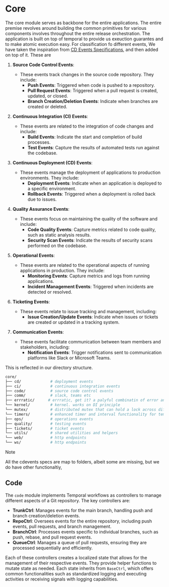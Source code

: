 # Core

The core module serves as backbone for the entire applications. The entire premise revolves around building the common primitives for various components involves throughout the entire release orchestration. The application is built on top of temporal to provide us exeuction guarantes and to make atomic execution easy.
For classification fo different events, We have taken the inspiration from [CD Events Specifications](https://cdevents.dev/docs), and then added on top of it. These are

1. **Source Code Control Events**:

   - These events track changes in the source code repository. They include:
     - **Push Events**: Triggered when code is pushed to a repository.
     - **Pull Request Events**: Triggered when a pull request is created, updated, or closed.
     - **Branch Creation/Deletion Events**: Indicate when branches are created or deleted.

2. **Continuous Integration (CI) Events**:

   - These events are related to the integration of code changes and include:
     - **Build Events**: Indicate the start and completion of build processes.
     - **Test Events**: Capture the results of automated tests run against the codebase.

3. **Continuous Deployment (CD) Events**:

   - These events manage the deployment of applications to production environments. They include:
     - **Deployment Events**: Indicate when an application is deployed to a specific environment.
     - **Rollback Events**: Triggered when a deployment is rolled back due to issues.

4. **Quality Assurance Events**:

   - These events focus on maintaining the quality of the software and include:
     - **Code Quality Events**: Capture metrics related to code quality, such as static analysis results.
     - **Security Scan Events**: Indicate the results of security scans performed on the codebase.

5. **Operational Events**:

   - These events are related to the operational aspects of running applications in production. They include:
     - **Monitoring Events**: Capture metrics and logs from running applications.
     - **Incident Management Events**: Triggered when incidents are detected or resolved.

6. **Ticketing Events**:

   - These events relate to issue tracking and management, including:
     - **Issue Creation/Update Events**: Indicate when issues or tickets are created or updated in a tracking system.

7. **Communication Events**:
   - These events facilitate communication between team members and stakeholders, including:
     - **Notification Events**: Trigger notifications sent to communication platforms like Slack or Microsoft Teams.

This is reflected in our directory structure.

```bash
core/
├── cd/             # deployment events
├── ci/             # continuous integration events
├── code/           # source code control events
├── comm/           # slack, teams etc
├── errratic/      # errratic, get it? a palyful combinatin of error and erratic. standardizes errors and error handling.
└── kernel/         # kernel. works on DI principle
└── mutex/          # distributed mutex that can hold a lock across different worklows
└── timers/         # enhanced timer and interval functionality for temporal workflows
├── ops/            # operations events
├── quality/        # testing events
├── tickets/        # ticket events
└── utils/          # shared utilities and helpers
└── web/            # http endpoints
└── ws/             # http endpoints
```

> [!NOTE]  
> All the cdevents specs are map to folders, albeit some are missing, but we do have other functionaltiy,

## Code

The `code` module implements Temporal workflows as controllers to manage different aspects of a Git repository. The key controllers are:

- **TrunkCtrl**: Manages events for the main branch, handling push and branch creation/deletion events.
- **RepoCtrl**: Oversees events for the entire repository, including push events, pull requests, and branch management.
- **BranchCtrl**: Processes events specific to individual branches, such as push, rebase, and pull request events.
- **QueueCtrl**: Manages a queue of pull requests, ensuring they are processed sequentially and efficiently.

Each of these controllers creates a localized state that allows for the management of their respective events. They provide helper functions to mutate state as needed. Each state inherits from `BaseCtrl`, which offers common functionalities such as standardized logging and executing activities or receiving signals with logging capabilities.
